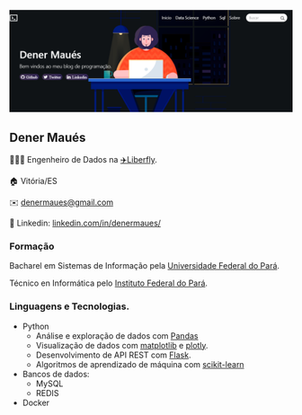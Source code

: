 ![](https://github.com/denermauesn/denermauesn/blob/master/assets/header.png?raw=true)

## Dener Maués
👨🏻‍💻 Engenheiro de Dados na [✈️Liberfly](https://liberfly.com.br).

🏠 Vitória/ES

✉️ denermaues@gmail.com

💼 Linkedin: [linkedin.com/in/denermaues/](https://www.linkedin.com/in/denermaues/)


### Formação
Bacharel em Sistemas de Informação pela [Universidade Federal do Pará](https://portal.ufpa.br).

Técnico en Informática pelo [Instituto Federal do Pará](https://ifpa.edu.br).
### Linguagens e Tecnologias.
- Python
  - Análise e exploração de dados com [Pandas](https://pandas.pydata.org/)
  - Visualização de dados com [matplotlib](https://matplotlib.org/) e [plotly](https://plotly.com/python/).
  - Desenvolvimento de API REST com [Flask](https://flask.palletsprojects.com/en/1.1.x/).
  - Algoritmos de aprendizado de máquina com [scikit-learn](https://scikit-learn.org)
- Bancos de dados:
  - MySQL
  - REDIS
- Docker


